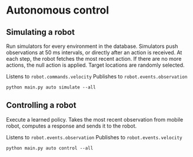 # Autonomous control

## Simulating a robot

Run simulators for every environment in the database.
Simulators push observations at 50 ms intervals, or directly after an action is received. 
At each step, the robot fetches the most recent action. If there are no more actions, 
the null action is applied. Target locations are randomly selected.

Listens to `robot.commands.velocity`
Publishes to `robot.events.observation`

```
python main.py auto simulate --all
```

## Controlling a robot

Execute a learned policy. Takes the most recent observation from mobile robot,
computes a response and sends it to the robot.

Listens to `robot.events.observation`
Publishes to `robot.events.velocity`

```
python main.py auto control --all
```



